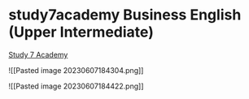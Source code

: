 # study7academy Business English (Upper Intermediate)

[Study 7 Academy](https://study7academy.learning.re/)

![[Pasted image 20230607184304.png]]

![[Pasted image 20230607184422.png]]


